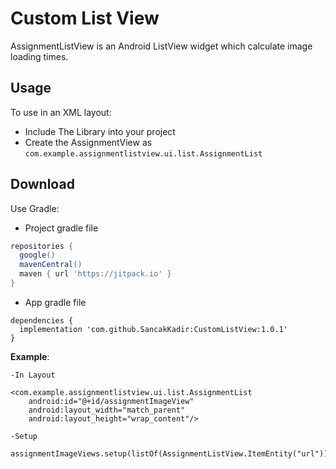 # Custom List View

AssignmentListView is an Android ListView widget which calculate image loading times.

## Usage
To use in an XML layout:
 - Include The Library into your project
 - Create the AssignmentView as `com.example.assignmentlistview.ui.list.AssignmentList`

Download
--------
Use Gradle:

- Project gradle file
```gradle
repositories {
  google()
  mavenCentral()
  maven { url 'https://jitpack.io' }
}
```
- App gradle file

```
dependencies {
  implementation 'com.github.SancakKadir:CustomListView:1.0.1'
}
```

**Example**:

    -In Layout

    <com.example.assignmentlistview.ui.list.AssignmentList
        android:id="@+id/assignmentImageView"
        android:layout_width="match_parent"
        android:layout_height="wrap_content"/>
        
    -Setup
    
    assignmentImageViews.setup(listOf(AssignmentListView.ItemEntity("url")))
